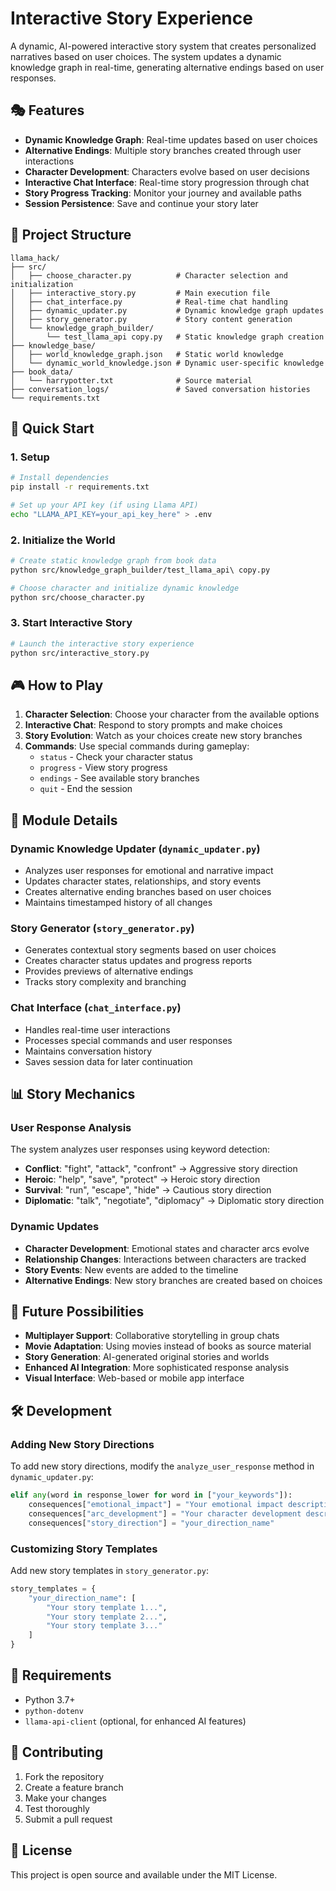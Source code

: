 # Interactive Story Experience

A dynamic, AI-powered interactive story system that creates personalized narratives based on user choices. The system updates a dynamic knowledge graph in real-time, generating alternative endings based on user responses.

## 🎭 Features

- **Dynamic Knowledge Graph**: Real-time updates based on user choices
- **Alternative Endings**: Multiple story branches created through user interactions
- **Character Development**: Characters evolve based on user decisions
- **Interactive Chat Interface**: Real-time story progression through chat
- **Story Progress Tracking**: Monitor your journey and available paths
- **Session Persistence**: Save and continue your story later

## 📁 Project Structure

```
llama_hack/
├── src/
│   ├── choose_character.py          # Character selection and initialization
│   ├── interactive_story.py         # Main execution file
│   ├── chat_interface.py            # Real-time chat handling
│   ├── dynamic_updater.py           # Dynamic knowledge graph updates
│   ├── story_generator.py           # Story content generation
│   └── knowledge_graph_builder/
│       └── test_llama_api copy.py   # Static knowledge graph creation
├── knowledge_base/
│   ├── world_knowledge_graph.json   # Static world knowledge
│   └── dynamic_world_knowledge.json # Dynamic user-specific knowledge
├── book_data/
│   └── harrypotter.txt              # Source material
├── conversation_logs/               # Saved conversation histories
└── requirements.txt
```

## 🚀 Quick Start

### 1. Setup

```bash
# Install dependencies
pip install -r requirements.txt

# Set up your API key (if using Llama API)
echo "LLAMA_API_KEY=your_api_key_here" > .env
```

### 2. Initialize the World

```bash
# Create static knowledge graph from book data
python src/knowledge_graph_builder/test_llama_api\ copy.py

# Choose character and initialize dynamic knowledge
python src/choose_character.py
```

### 3. Start Interactive Story

```bash
# Launch the interactive story experience
python src/interactive_story.py
```

## 🎮 How to Play

1. **Character Selection**: Choose your character from the available options
2. **Interactive Chat**: Respond to story prompts and make choices
3. **Story Evolution**: Watch as your choices create new story branches
4. **Commands**: Use special commands during gameplay:
   - `status` - Check your character status
   - `progress` - View story progress
   - `endings` - See available story branches
   - `quit` - End the session

## 🔧 Module Details

### Dynamic Knowledge Updater (`dynamic_updater.py`)
- Analyzes user responses for emotional and narrative impact
- Updates character states, relationships, and story events
- Creates alternative ending branches based on user choices
- Maintains timestamped history of all changes

### Story Generator (`story_generator.py`)
- Generates contextual story segments based on user choices
- Creates character status updates and progress reports
- Provides previews of alternative endings
- Tracks story complexity and branching

### Chat Interface (`chat_interface.py`)
- Handles real-time user interactions
- Processes special commands and user responses
- Maintains conversation history
- Saves session data for later continuation

## 📊 Story Mechanics

### User Response Analysis
The system analyzes user responses using keyword detection:
- **Conflict**: "fight", "attack", "confront" → Aggressive story direction
- **Heroic**: "help", "save", "protect" → Heroic story direction  
- **Survival**: "run", "escape", "hide" → Cautious story direction
- **Diplomatic**: "talk", "negotiate", "diplomacy" → Diplomatic story direction

### Dynamic Updates
- **Character Development**: Emotional states and character arcs evolve
- **Relationship Changes**: Interactions between characters are tracked
- **Story Events**: New events are added to the timeline
- **Alternative Endings**: New story branches are created based on choices

## 🔮 Future Possibilities

- **Multiplayer Support**: Collaborative storytelling in group chats
- **Movie Adaptation**: Using movies instead of books as source material
- **Story Generation**: AI-generated original stories and worlds
- **Enhanced AI Integration**: More sophisticated response analysis
- **Visual Interface**: Web-based or mobile app interface

## 🛠️ Development

### Adding New Story Directions
To add new story directions, modify the `analyze_user_response` method in `dynamic_updater.py`:

```python
elif any(word in response_lower for word in ["your_keywords"]):
    consequences["emotional_impact"] = "Your emotional impact description"
    consequences["arc_development"] = "Your character development description"
    consequences["story_direction"] = "your_direction_name"
```

### Customizing Story Templates
Add new story templates in `story_generator.py`:

```python
story_templates = {
    "your_direction_name": [
        "Your story template 1...",
        "Your story template 2...",
        "Your story template 3..."
    ]
}
```

## 📝 Requirements

- Python 3.7+
- `python-dotenv`
- `llama-api-client` (optional, for enhanced AI features)

## 🤝 Contributing

1. Fork the repository
2. Create a feature branch
3. Make your changes
4. Test thoroughly
5. Submit a pull request

## 📄 License

This project is open source and available under the MIT License.
